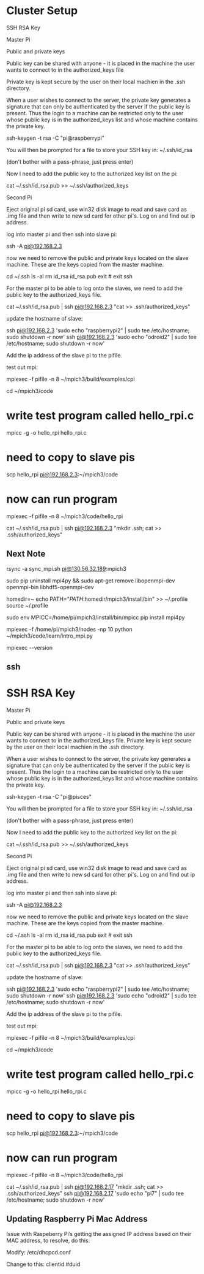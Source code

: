 # Cluster Setup

SSH RSA Key

Master Pi

Public and private keys

Public key can be shared with anyone - it is placed in the machine the user wants to connect to in the authorized_keys file

Private key is kept secure by the user on their local machien in the .ssh directory.

When a user wishes to connect to the server, the private key generates a signature that can only be authenticated by the server if the public key is present. Thus the login to a machine can be restricted only to the user whose public key is in the authorized_keys list and whose machine contains the private key.

ssh-keygen -t rsa -C "pi@raspberrypi"

You will then be prompted for a file to store your SSH key in:
~/.ssh/id_rsa

(don't bother with a pass-phrase, just press enter)

Now I need to add the public key to the authorized key list on the pi:

cat ~/.ssh/id_rsa.pub >> ~/.ssh/authorized_keys

Second Pi

Eject original pi sd card, use win32 disk image to read and save card as .img file and then write to new sd card for other pi's. Log on and find out ip address.

log into master pi and then ssh into slave pi:

ssh -A pi@192.168.2.3

now we need to remove the public and private keys located on the slave machine. These are the keys copied from the master machine.

cd ~/.ssh
ls -al
rm id_rsa id_rsa.pub
exit # exit ssh

For the master pi to be able to log onto the slaves, we need to add the public key to the authorized_keys file.

cat ~/.ssh/id_rsa.pub | ssh pi@192.168.2.3 "cat >> .ssh/authorized_keys"

update the hostname of slave:

ssh pi@192.168.2.3 'sudo echo "raspberrypi2" | sudo tee /etc/hostname; sudo shutdown -r now'
ssh pi@192.168.2.3 'sudo echo "odroid2" | sudo tee /etc/hostname; sudo shutdown -r now'

Add the ip address of the slave pi to the pifile.

test out mpi:

mpiexec -f pifile -n 8 ~/mpich3/build/examples/cpi

cd ~/mpich3/code
# write test program called hello_rpi.c
mpicc -g -o hello_rpi hello_rpi.c
# need to copy to slave pis
scp hello_rpi pi@192.168.2.3:~/mpich3/code
# now can run program

mpiexec -f pifile -n 8 ~/mpich3/code/hello_rpi

cat ~/.ssh/id_rsa.pub | ssh pi@192.168.2.3 "mkdir .ssh; cat >> .ssh/authorized_keys"

## Next Note

rsync -a sync_mpi.sh pi@130.56.32.189:mpich3

sudo pip uninstall mpi4py && sudo apt-get remove libopenmpi-dev openmpi-bin libhdf5-openmpi-dev

homedir=~
echo PATH="$PATH:$homedir/mpich3/install/bin" >> ~/.profile
source ~/.profile

sudo env MPICC=/home/pi/mpich3/install/bin/mpicc pip install mpi4py

mpiexec -f /home/pi/mpich3/nodes -np 10 python ~/mpich3/code/learn/intro_mpi.py

mpiexec --version

## ssh

# SSH RSA Key

Master Pi

Public and private keys

Public key can be shared with anyone - it is placed in the machine the user wants to connect to in the authorized_keys file. Private key is kept secure by the user on their local machien in the .ssh directory.

When a user wishes to connect to the server, the private key generates a signature that can only be authenticated by the server if the public key is present. Thus the login to a machine can be restricted only to the user whose public key is in the authorized_keys list and whose machine contains the private key.

ssh-keygen -t rsa -C "pi@pisces"

You will then be prompted for a file to store your SSH key in:
~/.ssh/id_rsa

(don't bother with a pass-phrase, just press enter)

Now I need to add the public key to the authorized key list on the pi:

cat ~/.ssh/id_rsa.pub >> ~/.ssh/authorized_keys

Second Pi

Eject original pi sd card, use win32 disk image to read and save card as .img file and then write to new sd card for other pi's. Log on and find out ip address.

log into master pi and then ssh into slave pi:

ssh -A pi@192.168.2.3

now we need to remove the public and private keys located on the slave machine. These are the keys copied from the master machine.

cd ~/.ssh
ls -al
rm id_rsa id_rsa.pub
exit # exit ssh

For the master pi to be able to log onto the slaves, we need to add the public key to the authorized_keys file.

cat ~/.ssh/id_rsa.pub | ssh pi@192.168.2.3 "cat >> .ssh/authorized_keys"

update the hostname of slave:

ssh pi@192.168.2.3 'sudo echo "raspberrypi2" | sudo tee /etc/hostname; sudo shutdown -r now'
ssh pi@192.168.2.3 'sudo echo "odroid2" | sudo tee /etc/hostname; sudo shutdown -r now'

Add the ip address of the slave pi to the pifile.

test out mpi:

mpiexec -f pifile -n 8 ~/mpich3/build/examples/cpi

cd ~/mpich3/code
# write test program called hello_rpi.c
mpicc -g -o hello_rpi hello_rpi.c
# need to copy to slave pis
scp hello_rpi pi@192.168.2.3:~/mpich3/code
# now can run program

mpiexec -f pifile -n 8 ~/mpich3/code/hello_rpi

cat ~/.ssh/id_rsa.pub | ssh pi@192.168.2.17 "mkdir .ssh; cat >> .ssh/authorized_keys"
ssh pi@192.168.2.17 'sudo echo "pi7" | sudo tee /etc/hostname; sudo shutdown -r now'

## Updating Raspberry Pi Mac Address

Issue with Raspeberry Pi’s getting the assigned IP address based on their MAC address, to resolve, do this:

Modify:
/etc/dhcpcd.conf

Change to this:
clientid
#duid
